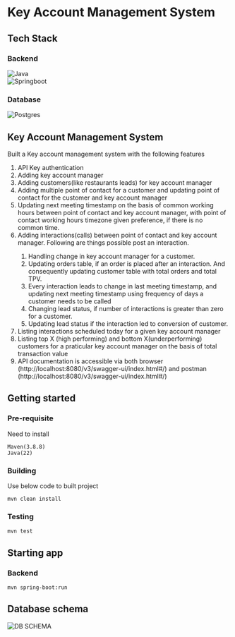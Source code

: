 # Key Account Management System

## Tech Stack


### Backend
<p align="left">
 <img alt="Java" src="https://img.shields.io/badge/Java-ED8B00?style=for-the-badge&logo=openjdk&logoColor=white"/></br>
 <img alt="Springboot" src="https://img.shields.io/badge/SpringBoot-6DB33F?style=flat-square&logo=Spring&logoColor=white"/> 
</p>

### Database
<p align="left">
<img alt="Postgres" src ="https://img.shields.io/badge/-SQL-000?&logo=MySQL&logoColor=4479A1"/> 
</p>

## Key Account Management System
Built a Key account management system with the following features

<ol>
<li> API Key authentication </li>
<li> Adding key account manager</li> 
<li> Adding customers(like restaurants leads) for key account manager</li> 
<li> Adding multiple point of contact for a customer and updating point of contact for the customer and key account manager</li> 
<li>Updating next meeting timestamp on the basis of common working hours between point of contact and key account manager, with point of contact working hours timezone given preference, if there is no common time.
<li> Adding interactions(calls) between point of contact and key account manager. Following are things possible post an interaction.</li> 
 <ol>
  <li> Handling change in key account manager for a customer.
   <li> Updating orders table, if an order is placed after an interaction. And consequently updating customer table with total orders and total TPV.</li>
     <li>Every interaction leads to change in last meeting timestamp, and updating next meeting timestamp using frequency of days a customer needs to be called</li>
  <li> Changing lead status, if number of interactions is greater than zero for a customer.
   <li> Updating lead status if the interaction led to conversion of customer.
 </ol> 
<li>Listing interactions scheduled today for a given key account manager</li> 
<li>Listing top X (high performing) and bottom X(underperforming) customers for a praticular key account manager on the basis of total transaction value</li> 
<li>API documentation is accessible via both browser (http://localhost:8080/v3/swagger-ui/index.html#/) and postman (http://localhost:8080/v3/swagger-ui/index.html#/) </li>
</ol>

## Getting started 


### Pre-requisite

Need to install 
```
Maven(3.8.8)
Java(22)
```
### Building
Use below code to built project
```
mvn clean install
```

### Testing
```
mvn test
```

## Starting app 
### Backend 
```
mvn spring-boot:run
```

## Database schema
<img src="https://github.com/user-attachments/assets/595831ba-871a-47d4-86f6-841f1174ca78" alt="DB SCHEMA" align="center">
